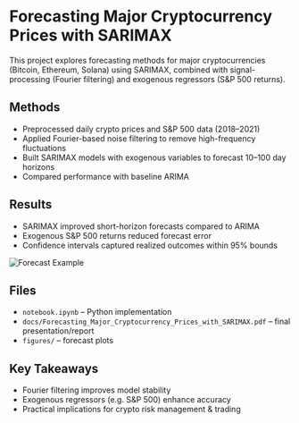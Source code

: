# Forecasting Major Cryptocurrency Prices with SARIMAX

This project explores forecasting methods for major cryptocurrencies (Bitcoin, Ethereum, Solana) using SARIMAX, combined with signal-processing (Fourier filtering) and exogenous regressors (S&P 500 returns).

## Methods
- Preprocessed daily crypto prices and S&P 500 data (2018–2021)
- Applied Fourier-based noise filtering to remove high-frequency fluctuations
- Built SARIMAX models with exogenous variables to forecast 10–100 day horizons
- Compared performance with baseline ARIMA

## Results
- SARIMAX improved short-horizon forecasts compared to ARIMA
- Exogenous S&P 500 returns reduced forecast error
- Confidence intervals captured realized outcomes within 95% bounds

![Forecast Example](figures/btc_forecast.png)

## Files
- `notebook.ipynb` – Python implementation
- `docs/Forecasting_Major_Cryptocurrency_Prices_with_SARIMAX.pdf` – final presentation/report
- `figures/` – forecast plots

## Key Takeaways
- Fourier filtering improves model stability
- Exogenous regressors (e.g. S&P 500) enhance accuracy
- Practical implications for crypto risk management & trading
